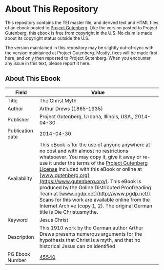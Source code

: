 # About This Repository

This repository contains the TEI master file, and derived text and HTML files of an ebook posted to [Project Gutenberg](https://www.gutenberg.org/). Like the version posted to Project Gutenberg, this ebook is free from copyright in the U.S. No claim is made about its copyright status outside the U.S.

The version maintained in this repository may be slightly out-of-sync with the version maintained at Project Gutenberg. Mostly, fixes will be made first here, and only then reposted to Project Gutenberg. When you encounter any issue in this text, please report it here.

## About This Ebook

| Field | Value |
| ----- | ----- |
| Title | The Christ Myth |
| Author | Arthur Drews (1865–1935) |
| Publisher | Project Gutenberg, Urbana, Illinois, USA., 2014-04-30 |
| Publication date | 2014-04-30 |
| Availability | This eBook is for the use of anyone anywhere at no cost and with almost no restrictions whatsoever. You may copy it, give it away or re-use it under the terms of the [Project Gutenberg License](https://www.gutenberg.org/license) included with this eBook or online at [www.gutenberg.org](https://www.gutenberg.org/). This eBook is produced by the Online Distributed Proofreading Team at [www.pgdp.net](http://www.pgdp.net/). Scans for this work are available online from the Internet Archive (copy [1](https://archive.org/details/christmyth00drew), [2](https://archive.org/details/christmyt00drew)). The original German title is Die Christusmythe. |
| Keyword | Jesus Christ |
| Description | This 1910 work by the German author Arthur Drews presents numerous arguments for the hypothesis that Christ is a myth, and that no historical Jesus can be identified |
| PG Ebook Number | [45540](https://www.gutenberg.org/ebooks/45540) |
